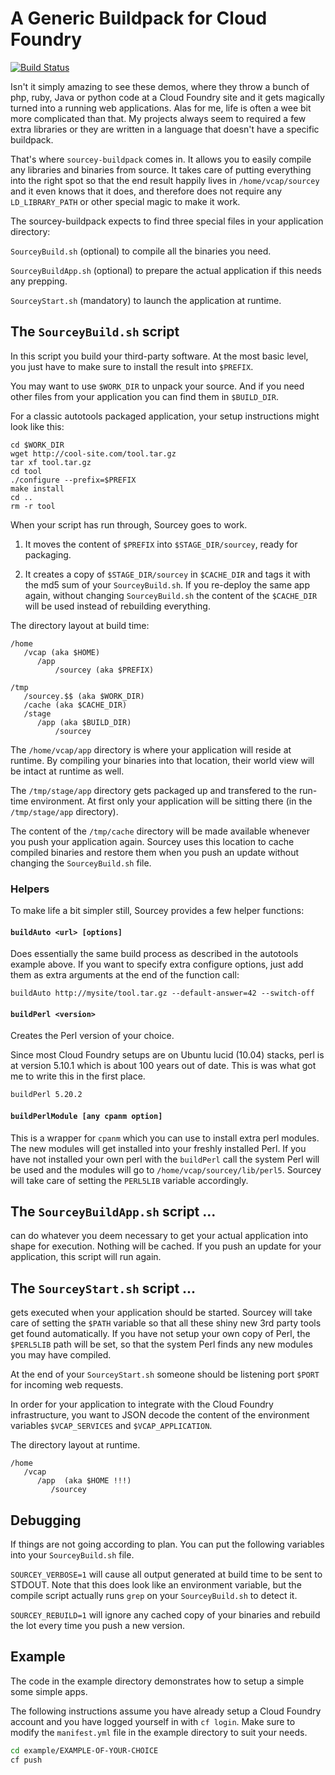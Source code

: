 # A Generic Buildpack for Cloud Foundry

[![Build Status](https://travis-ci.org/oetiker/sourcey-buildpack.svg)](https://travis-ci.org/oetiker/sourcey-buildpack)

Isn't it simply amazing to see these demos, where they throw a bunch of php,
ruby, Java or python code at a Cloud Foundry site and it gets magically
turned into a running web applications.  Alas for me, life is often a wee
bit more complicated than that.  My projects always seem to required a few
extra libraries or they are written in a language that doesn't have a specific
buildpack.

That's where `sourcey-buildpack` comes in. It allows you to easily compile
any libraries and binaries from source.  It takes care of putting everything
into the right spot so that the end result happily lives in
`/home/vcap/sourcey` and it even knows that it does, and therefore does not
require any `LD_LIBRARY_PATH` or other special magic to make it work.

The sourcey-buildpack expects to find three special files in your application directory:

`SourceyBuild.sh` (optional) to compile all the binaries you need.

`SourceyBuildApp.sh` (optional) to prepare the actual application if this needs any prepping.

`SourceyStart.sh` (mandatory) to launch the application at runtime.

## The `SourceyBuild.sh` script

In this script you build your third-party software. At the most basic level,
you just have to make sure to install the result into `$PREFIX`.

You may want to use `$WORK_DIR` to unpack your source. And if you need other
files from your application you can find them in `$BUILD_DIR`.

For a classic autotools packaged application, your setup instructions might
look like this:

```shell
cd $WORK_DIR
wget http://cool-site.com/tool.tar.gz
tar xf tool.tar.gz
cd tool
./configure --prefix=$PREFIX
make install
cd ..
rm -r tool
```

When your script has run through, Sourcey goes to work.

1. It moves the content of `$PREFIX` into `$STAGE_DIR/sourcey`, ready for packaging.

2. It creates a copy of `$STAGE_DIR/sourcey` in `$CACHE_DIR` and tags it
   with the md5 sum of your `SourceyBuild.sh`.  If you re-deploy the same
   app again, without changing `SourceyBuild.sh` the content of the
   `$CACHE_DIR` will be used instead of rebuilding everything.


The directory layout at build time:

```
/home
   /vcap (aka $HOME)
      /app
          /sourcey (aka $PREFIX)

/tmp
   /sourcey.$$ (aka $WORK_DIR)
   /cache (aka $CACHE_DIR)
   /stage
      /app (aka $BUILD_DIR)
          /sourcey
```

The `/home/vcap/app` directory is where your application will reside at runtime. By compiling
your binaries into that location, their world view will be intact at runtime as well.

The `/tmp/stage/app` directory gets packaged up and transfered to the run-time
environment.  At first only your application will be sitting there (in the
`/tmp/stage/app` directory).

The content of the `/tmp/cache` directory will be made available whenever you
push your application again.  Sourcey uses this location to cache compiled
binaries and restore them when you push an update without changing the
`SourceyBuild.sh` file.

### Helpers

To make life a bit simpler still, Sourcey provides a few helper functions:

#### `buildAuto <url> [options]`

Does essentially the same build process as described in the autotools
example above.  If you want to specify extra configure options, just add
them as extra arguments at the end of the function call:

```shell
buildAuto http://mysite/tool.tar.gz --default-answer=42 --switch-off
```

#### `buildPerl <version>`

Creates the Perl version of your choice.

Since most Cloud Foundry setups are on Ubuntu lucid (10.04) stacks, perl is
at version 5.10.1 which is about 100 years out of date.  This is was what got
me to write this in the first place.

```sh
buildPerl 5.20.2
```

#### `buildPerlModule [any cpanm option]`

This is a wrapper for `cpanm` which you can use to install extra perl
modules.  The new modules will get installed into your freshly installed
Perl.  If you have not installed your own perl with the `buildPerl` call the
system Perl will be used and the modules will go to
`/home/vcap/sourcey/lib/perl5`.  Sourcey will take care of setting the
`PERL5LIB` variable accordingly.

## The `SourceyBuildApp.sh` script ...

can do whatever you deem necessary to get your actual
application into shape for execution.  Nothing will be cached.  If you push
an update for your application, this script will run again.


## The `SourceyStart.sh` script ...

gets executed when your application should be started. Sourcey will
take care of setting the `$PATH` variable so that all these shiny new 3rd
party tools get found automatically.  If you have not setup your own copy of
Perl, the `$PERL5LIB` path will be set, so that the system Perl finds any
new modules you may have compiled.

At the end of your `SourceyStart.sh` someone should be listening port
`$PORT` for incoming web requests.

In order for your application to integrate with the Cloud Foundry
infrastructure, you want to JSON decode the content of the environment
variables `$VCAP_SERVICES` and `$VCAP_APPLICATION`.

The directory layout at runtime.

```
/home
   /vcap
      /app  (aka $HOME !!!)
         /sourcey
```

## Debugging

If things are not going according to plan. You can put the following variables
into your `SourceyBuild.sh` file.

`SOURCEY_VERBOSE=1` will cause all output generated at build time to be sent
to STDOUT.  Note that this does look like an environment variable, but
the compile script actually runs `grep` on your `SourceyBuild.sh` to detect it.

`SOURCEY_REBUILD=1` will ignore any cached copy of your binaries and rebuild the lot
every time you push a new version.

## Example

The code in the example directory demonstrates how to setup a simple
some simple apps.

The following instructions assume you have already setup a Cloud Foundry
account and you have logged yourself in with `cf login`. Make sure to modify
the `manifest.yml` file in the example directory to suit your needs.

```sh
cd example/EXAMPLE-OF-YOUR-CHOICE
cf push
```
